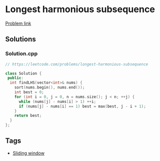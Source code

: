 # Longest harmonious subsequence

[Problem link](https://leetcode.com/problems/longest-harmonious-subsequence)

## Solutions


### Solution.cpp
```cpp
// https://leetcode.com/problems/longest-harmonious-subsequence

class Solution {
 public:
  int findLHS(vector<int>& nums) {
    sort(nums.begin(), nums.end());
    int best = 0;
    for (int i = 0, j = 0, n = nums.size(); j < n; ++j) {
      while (nums[j] - nums[i] > 1) ++i;
      if (nums[j] - nums[i] == 1) best = max(best, j - i + 1);
    }
    return best;
  }
};
```
## Tags

* [Sliding window](/README.md#Sliding_window)
